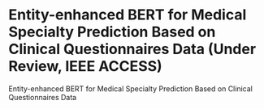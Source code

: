 # Entity-enhanced BERT for Medical Specialty Prediction Based on Clinical Questionnaires Data (Under Review, IEEE ACCESS)

Entity-enhanced BERT for Medical Specialty Prediction Based on Clinical Questionnaires Data
